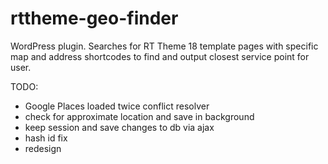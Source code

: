 rttheme-geo-finder
==================

WordPress plugin. Searches for RT Theme 18 template pages with specific map and address shortcodes to find and output closest service point for user.

TODO:

* Google Places loaded twice conflict resolver
* check for approximate location and save in background
* keep session and save changes to db via ajax
* hash id fix
* redesign
